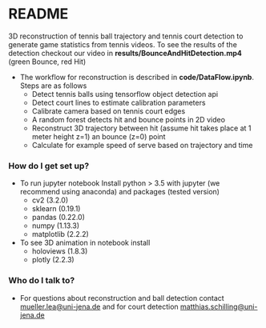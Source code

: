 # README #

3D reconstruction of tennis ball trajectory and tennis court detection to generate game statistics from tennis videos. To see the results of the detection checkout our video in **results/BounceAndHitDetection.mp4** (green Bounce, red Hit)

* The workflow for reconstruction is described in **code/DataFlow.ipynb**. Steps are as follows
	* Detect tennis balls using tensorflow object detection api
	* Detect court lines to estimate calibration parameters
	* Calibrate camera based on tennis court edges
	* A random forest detects hit and bounce points in 2D video
	* Reconstruct 3D trajectory between hit (assume hit takes place at 1 meter height z=1) an bounce (z=0) point
	* Calculate for example speed of serve based on trajectory and time

### How do I get set up? ###

* To run jupyter notebook Install python > 3.5 with jupyter (we recommend using anaconda) and packages (tested version) 
	* cv2 (3.2.0)
	* sklearn (0.19.1)
	* pandas (0.22.0)
	* numpy (1.13.3)
	* matplotlib (2.2.2)
* To see 3D animation in notebook install
	* holoviews (1.8.3)
	* plotly (2.2.3)

### Who do I talk to? ###

* For questions about reconstruction and ball detection contact mueller.lea@uni-jena.de and for court detection matthias.schilling@uni-jena.de
